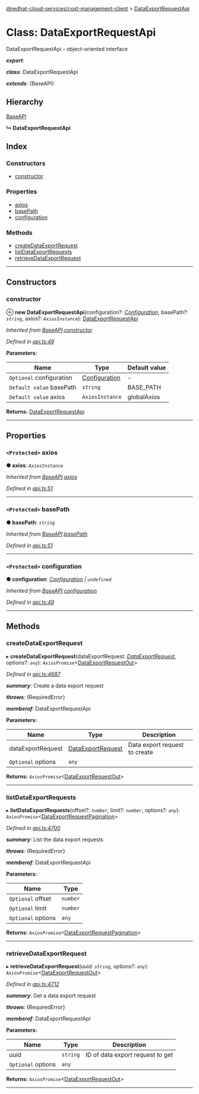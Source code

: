 [@redhat-cloud-services/cost-management-client](../README.md) > [DataExportRequestApi](../classes/dataexportrequestapi.md)

# Class: DataExportRequestApi

DataExportRequestApi - object-oriented interface

*__export__*: 

*__class__*: DataExportRequestApi

*__extends__*: {BaseAPI}

## Hierarchy

 [BaseAPI](baseapi.md)

**↳ DataExportRequestApi**

## Index

### Constructors

* [constructor](dataexportrequestapi.md#constructor)

### Properties

* [axios](dataexportrequestapi.md#axios)
* [basePath](dataexportrequestapi.md#basepath)
* [configuration](dataexportrequestapi.md#configuration)

### Methods

* [createDataExportRequest](dataexportrequestapi.md#createdataexportrequest)
* [listDataExportRequests](dataexportrequestapi.md#listdataexportrequests)
* [retrieveDataExportRequest](dataexportrequestapi.md#retrievedataexportrequest)

---

## Constructors

<a id="constructor"></a>

###  constructor

⊕ **new DataExportRequestApi**(configuration?: *[Configuration](configuration.md)*, basePath?: *`string`*, axios?: *`AxiosInstance`*): [DataExportRequestApi](dataexportrequestapi.md)

*Inherited from [BaseAPI](baseapi.md).[constructor](baseapi.md#constructor)*

*Defined in [api.ts:49](https://github.com/RedHatInsights/javascript-clients/blob/master/packages/cost-management/api.ts#L49)*

**Parameters:**

| Name | Type | Default value |
| ------ | ------ | ------ |
| `Optional` configuration | [Configuration](configuration.md) | - |
| `Default value` basePath | `string` |  BASE_PATH |
| `Default value` axios | `AxiosInstance` |  globalAxios |

**Returns:** [DataExportRequestApi](dataexportrequestapi.md)

___

## Properties

<a id="axios"></a>

### `<Protected>` axios

**● axios**: *`AxiosInstance`*

*Inherited from [BaseAPI](baseapi.md).[axios](baseapi.md#axios)*

*Defined in [api.ts:51](https://github.com/RedHatInsights/javascript-clients/blob/master/packages/cost-management/api.ts#L51)*

___
<a id="basepath"></a>

### `<Protected>` basePath

**● basePath**: *`string`*

*Inherited from [BaseAPI](baseapi.md).[basePath](baseapi.md#basepath)*

*Defined in [api.ts:51](https://github.com/RedHatInsights/javascript-clients/blob/master/packages/cost-management/api.ts#L51)*

___
<a id="configuration"></a>

### `<Protected>` configuration

**● configuration**: *[Configuration](configuration.md) \| `undefined`*

*Inherited from [BaseAPI](baseapi.md).[configuration](baseapi.md#configuration)*

*Defined in [api.ts:49](https://github.com/RedHatInsights/javascript-clients/blob/master/packages/cost-management/api.ts#L49)*

___

## Methods

<a id="createdataexportrequest"></a>

###  createDataExportRequest

▸ **createDataExportRequest**(dataExportRequest: *[DataExportRequest](../interfaces/dataexportrequest.md)*, options?: *`any`*): `AxiosPromise`<[DataExportRequestOut](../modules/dataexportrequestout.md)>

*Defined in [api.ts:4687](https://github.com/RedHatInsights/javascript-clients/blob/master/packages/cost-management/api.ts#L4687)*

*__summary__*: Create a data export request

*__throws__*: {RequiredError}

*__memberof__*: DataExportRequestApi

**Parameters:**

| Name | Type | Description |
| ------ | ------ | ------ |
| dataExportRequest | [DataExportRequest](../interfaces/dataexportrequest.md) |  Data export request to create |
| `Optional` options | `any` |

**Returns:** `AxiosPromise`<[DataExportRequestOut](../modules/dataexportrequestout.md)>

___
<a id="listdataexportrequests"></a>

###  listDataExportRequests

▸ **listDataExportRequests**(offset?: *`number`*, limit?: *`number`*, options?: *`any`*): `AxiosPromise`<[DataExportRequestPagination](../interfaces/dataexportrequestpagination.md)>

*Defined in [api.ts:4700](https://github.com/RedHatInsights/javascript-clients/blob/master/packages/cost-management/api.ts#L4700)*

*__summary__*: List the data export requests

*__throws__*: {RequiredError}

*__memberof__*: DataExportRequestApi

**Parameters:**

| Name | Type |
| ------ | ------ |
| `Optional` offset | `number` |
| `Optional` limit | `number` |
| `Optional` options | `any` |

**Returns:** `AxiosPromise`<[DataExportRequestPagination](../interfaces/dataexportrequestpagination.md)>

___
<a id="retrievedataexportrequest"></a>

###  retrieveDataExportRequest

▸ **retrieveDataExportRequest**(uuid: *`string`*, options?: *`any`*): `AxiosPromise`<[DataExportRequestOut](../modules/dataexportrequestout.md)>

*Defined in [api.ts:4712](https://github.com/RedHatInsights/javascript-clients/blob/master/packages/cost-management/api.ts#L4712)*

*__summary__*: Get a data export request

*__throws__*: {RequiredError}

*__memberof__*: DataExportRequestApi

**Parameters:**

| Name | Type | Description |
| ------ | ------ | ------ |
| uuid | `string` |  ID of data export request to get |
| `Optional` options | `any` |

**Returns:** `AxiosPromise`<[DataExportRequestOut](../modules/dataexportrequestout.md)>

___

